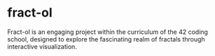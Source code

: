 # fract-ol
Fract-ol is an engaging project within the curriculum of the 42 coding school, designed to explore the fascinating realm of fractals through interactive visualization.
